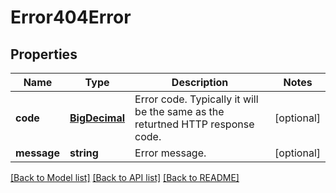 # Error404Error

## Properties
Name | Type | Description | Notes
------------ | ------------- | ------------- | -------------
**code** | [**BigDecimal**](BigDecimal.md) | Error code. Typically it will be the same as the returtned HTTP response code. | [optional] 
**message** | **string** | Error message. | [optional] 

[[Back to Model list]](../README.md#documentation-for-models) [[Back to API list]](../README.md#documentation-for-api-endpoints) [[Back to README]](../README.md)

